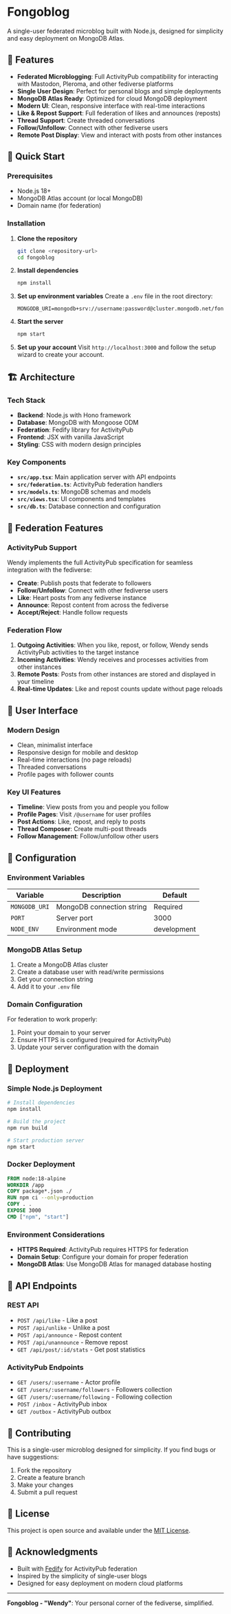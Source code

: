 # Fongoblog

A single-user federated microblog built with Node.js, designed for simplicity and easy deployment on MongoDB Atlas.

## 🌟 Features

- **Federated Microblogging**: Full ActivityPub compatibility for interacting with Mastodon, Pleroma, and other fediverse platforms
- **Single User Design**: Perfect for personal blogs and simple deployments
- **MongoDB Atlas Ready**: Optimized for cloud MongoDB deployment
- **Modern UI**: Clean, responsive interface with real-time interactions
- **Like & Repost Support**: Full federation of likes and announces (reposts)
- **Thread Support**: Create threaded conversations
- **Follow/Unfollow**: Connect with other fediverse users
- **Remote Post Display**: View and interact with posts from other instances

## 🚀 Quick Start

### Prerequisites

- Node.js 18+ 
- MongoDB Atlas account (or local MongoDB)
- Domain name (for federation)

### Installation

1. **Clone the repository**
   ```bash
   git clone <repository-url>
   cd fongoblog
   ```

2. **Install dependencies**
   ```bash
   npm install
   ```

3. **Set up environment variables**
   Create a `.env` file in the root directory:
   ```env
   MONGODB_URI=mongodb+srv://username:password@cluster.mongodb.net/fongoblog
   
   ```

4. **Start the server**
   ```bash
   npm start
   ```

5. **Set up your account**
   Visit `http://localhost:3000` and follow the setup wizard to create your account.

## 🏗️ Architecture

### Tech Stack

- **Backend**: Node.js with Hono framework
- **Database**: MongoDB with Mongoose ODM
- **Federation**: Fedify library for ActivityPub
- **Frontend**: JSX with vanilla JavaScript
- **Styling**: CSS with modern design principles

### Key Components

- **`src/app.tsx`**: Main application server with API endpoints
- **`src/federation.ts`**: ActivityPub federation handlers
- **`src/models.ts`**: MongoDB schemas and models
- **`src/views.tsx`**: UI components and templates
- **`src/db.ts`**: Database connection and configuration

## 📡 Federation Features

### ActivityPub Support

Wendy implements the full ActivityPub specification for seamless integration with the fediverse:

- **Create**: Publish posts that federate to followers
- **Follow/Unfollow**: Connect with other fediverse users
- **Like**: Heart posts from any fediverse instance
- **Announce**: Repost content from across the fediverse
- **Accept/Reject**: Handle follow requests

### Federation Flow

1. **Outgoing Activities**: When you like, repost, or follow, Wendy sends ActivityPub activities to the target instance
2. **Incoming Activities**: Wendy receives and processes activities from other instances
3. **Remote Posts**: Posts from other instances are stored and displayed in your timeline
4. **Real-time Updates**: Like and repost counts update without page reloads

## 🎨 User Interface

### Modern Design

- Clean, minimalist interface
- Responsive design for mobile and desktop
- Real-time interactions (no page reloads)
- Threaded conversations
- Profile pages with follower counts

### Key UI Features

- **Timeline**: View posts from you and people you follow
- **Profile Pages**: Visit `/@username` for user profiles
- **Post Actions**: Like, repost, and reply to posts
- **Thread Composer**: Create multi-post threads
- **Follow Management**: Follow/unfollow other users

## 🔧 Configuration

### Environment Variables

| Variable | Description | Default |
|----------|-------------|---------|
| `MONGODB_URI` | MongoDB connection string | Required |
| `PORT` | Server port | 3000 |
| `NODE_ENV` | Environment mode | development |

### MongoDB Atlas Setup

1. Create a MongoDB Atlas cluster
2. Create a database user with read/write permissions
3. Get your connection string
4. Add it to your `.env` file

### Domain Configuration

For federation to work properly:

1. Point your domain to your server
2. Ensure HTTPS is configured (required for ActivityPub)
3. Update your server configuration with the domain

## 🚀 Deployment

### Simple Node.js Deployment

```bash
# Install dependencies
npm install

# Build the project
npm run build

# Start production server
npm start
```

### Docker Deployment

```dockerfile
FROM node:18-alpine
WORKDIR /app
COPY package*.json ./
RUN npm ci --only=production
COPY . .
EXPOSE 3000
CMD ["npm", "start"]
```

### Environment Considerations

- **HTTPS Required**: ActivityPub requires HTTPS for federation
- **Domain Setup**: Configure your domain for proper federation
- **MongoDB Atlas**: Use MongoDB Atlas for managed database hosting

## 🔌 API Endpoints

### REST API

- `POST /api/like` - Like a post
- `POST /api/unlike` - Unlike a post  
- `POST /api/announce` - Repost content
- `POST /api/unannounce` - Remove repost
- `GET /api/post/:id/stats` - Get post statistics

### ActivityPub Endpoints

- `GET /users/:username` - Actor profile
- `GET /users/:username/followers` - Followers collection
- `GET /users/:username/following` - Following collection
- `POST /inbox` - ActivityPub inbox
- `GET /outbox` - ActivityPub outbox

## 🤝 Contributing

This is a single-user microblog designed for simplicity. If you find bugs or have suggestions:

1. Fork the repository
2. Create a feature branch
3. Make your changes
4. Submit a pull request

## 📄 License

This project is open source and available under the [MIT License](LICENSE).

## 🙏 Acknowledgments

- Built with [Fedify](https://fedify.dev/) for ActivityPub federation
- Inspired by the simplicity of single-user blogs
- Designed for easy deployment on modern cloud platforms

---

**Fongoblog - "Wendy"**: Your personal corner of the fediverse, simplified. 